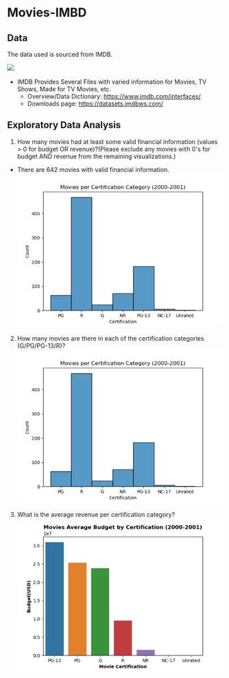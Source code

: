 # Movies-IMBD

## Data
The data used is sourced from IMDB.

![](https://www.themoviedb.org/assets/2/v4/logos/v2/blue_long_2-9665a76b1ae401a510ec1e0ca40ddcb3b0cfe45f1d51b77a308fea0845885648.svg)

- IMDB Provides Several Files with varied information for Movies, TV Shows, Made for TV Movies, etc.
    - Overview/Data Dictionary: https://www.imdb.com/interfaces/
    - Downloads page: https://datasets.imdbws.com/

## Exploratory Data Analysis

1. How many movies had at least some valid financial information (values > 0 for budget OR revenue)?(Please exclude any movies with 0's for budget AND revenue from the remaining visualizations.)
- There are 642 movies with valid financial information.
    ![Movies per Certification Category (2000-2001)](Images/movies00_01_per_category.png)
    
2. How many movies are there in each of the certification categories (G/PG/PG-13/R)?
    ![Movies per Certification Category (2000-2001)](Images/movies00_01_per_category.png)
    
3. What is the average revenue per certification category?
   ![Movies Average Budget by Certification (2000-2001)](Images/avg_budget_certification_movies00_01.png)

    
    
